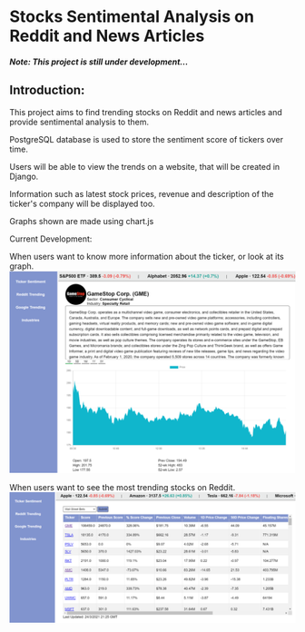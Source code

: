 # Stocks Sentimental Analysis on Reddit and News Articles

##### Note: This project is still under development...

## Introduction:
This project aims to find trending stocks on Reddit and news articles and provide sentimental analysis to them.

PostgreSQL database is used to store the sentiment score of tickers over time.

Users will be able to view the trends on a website, that will be created in Django.

Information such as latest stock prices, revenue and description of the ticker's company will be displayed too.

Graphs shown are made using chart.js

Current Development:

When users want to know more information about the ticker, or look at its graph.
![Ticker Information](src/images/ticker_information.png)


When users want to see the most trending stocks on Reddit.
![Reddit Trending Table](src/images/reddit_trending.png)
